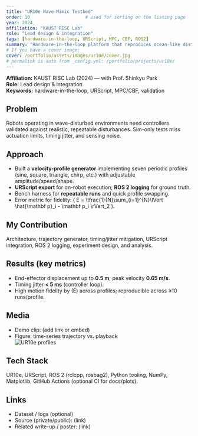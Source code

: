 ```yaml
---
title: "UR10e Wave-Mimic Testbed"
order: 10                     # used for sorting on the listing page
year: 2024
affiliation: "KAUST RISC Lab"
role: "Lead design & integration"
tags: [hardware-in-the-loop, URScript, MPC, CBF, ROS2]
summary: "Hardware-in-the-loop platform that reproduces ocean-like disturbances on a UR10e for controller evaluation."
# If you have a cover image:
cover: /portfolio/assets/images/ur10e/cover.jpg
# permalink is auto from _config.yml: /portfolio/projects/ur10e/
---
```


**Affiliation:** KAUST RISC Lab (2024) — with Prof. Shinkyu Park  
**Role:** Lead design & integration  
**Keywords:** hardware-in-the-loop, URScript, MPC/CBF, validation

## Problem
Robots operating in wave-disturbed environments need controllers validated against realistic, repeatable disturbances. Sim-only tests miss actuation limits, timing jitter, and sensing noise.

## Approach
- Built a **velocity-profile generator** implementing seven periodic profiles (sine, square, triangle, chirp, etc.) with adjustable amplitude/speed/shape.  
- **URScript export** for on-robot execution; **ROS 2 logging** for ground truth.  
- Bench harness for **repeatable runs** and quick profile swapping.  
- Error metric for fidelity: \( E = \tfrac{1}{N}\sum_{i=1}^{N}\lVert \hat{\mathbf p}_i - \mathbf p_i \rVert_2 \).

## My Contribution
Architecture, trajectory generator, timing/jitter mitigation, URScript integration, ROS 2 logging, experiment design, and analysis.

## Results (key metrics)
- End-effector displacement up to **0.5 m**; peak velocity **0.65 m/s**.  
- Timing jitter **\< 5 ms** (controller loop).  
- High motion fidelity by \(E\) across profiles; reproducible across ≥10 runs/profile.

## Media
- Demo clip: (add link or embed)
- Figure: time-series trajectory vs. playback  
![UR10e profiles](/portfolio/assets/images/ur10e/profile-overlay.png)

## Tech Stack
UR10e, URScript, ROS 2 (rclcpp, rosbag2), Python tooling, NumPy, Matplotlib, GitHub Actions (optional CI for docs/plots).

## Links
- Dataset / logs (optional)  
- Source (private/public): (link)  
- Related write-up / poster: (link)
